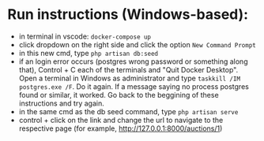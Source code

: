 # Run instructions (Windows-based):
- in terminal in vscode: `docker-compose up`
- click dropdown on the right side and click the option `New Command Prompt`
- in this new cmd, type `php artisan db:seed`
- if an login error occurs (postgres wrong password or something along that), Control + C each of the terminals and "Quit Docker Desktop". Open a terminal in Windows as administrator and type `taskkill /IM postgres.exe /F`. Do it again. If a message saying no process postgres found or similar, it worked. Go back to the beggining of these instructions and try again.
- in the same cmd as the db seed command, type `php artisan serve`
- control + click on the link and change the url to navigate to the respective page (for example, http://127.0.0.1:8000/auctions/1)